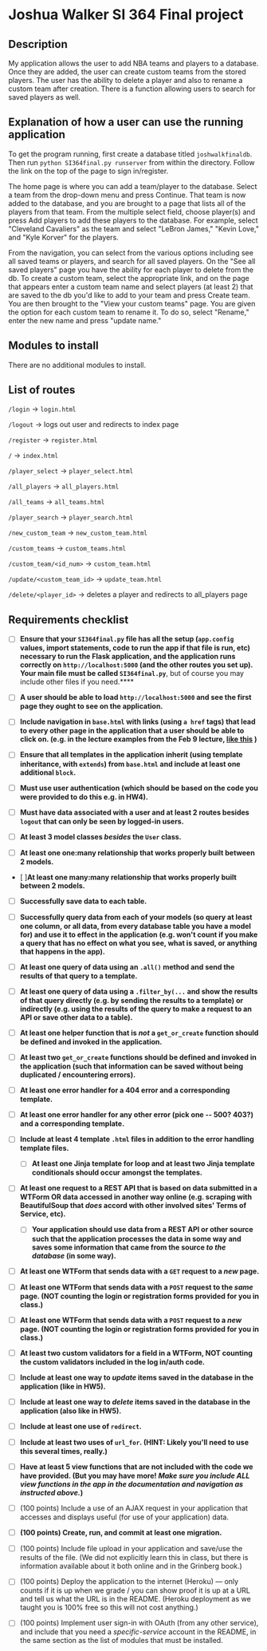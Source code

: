 # Joshua Walker SI 364 Final project

## Description
My application allows the user to add NBA teams and players to a database. Once they are added, the user can create custom teams from the stored players. The user has the ability to delete a player and also to rename a custom team after creation. There is a function allowing users to search for saved players as well.

## Explanation of how a user can use the running application
To get the program running, first create a database titled `joshwalkfinaldb`. Then run `python SI364final.py runserver` from within the directory. Follow the link on the top of the page to sign in/register.

The home page is where you can add a team/player to the database. Select a team from the drop-down menu and press Continue. That team is now added to the database, and you are brought to a page that lists all of the players from that team. From the multiple select field, choose player(s) and press Add players to add these players to the database. For example, select "Cleveland Cavaliers" as the team and select "LeBron James," "Kevin Love," and "Kyle Korver" for the players.

From the navigation, you can select from the various options including see all saved teams or players, and search for all saved players. On the "See all saved players" page you have the ability for each player to delete from the db. To create a custom team, select the appropriate link, and on the page that appears enter a custom team name and select players (at least 2) that are saved to the db you'd like to add to your team and press Create team. You are then brought to the "View your custom teams" page. You are given the option for each custom team to rename it. To do so, select "Rename," enter the new name and press "update name."

## Modules to install
There are no additional modules to install.

## List of routes
`/login` -> `login.html`

`/logout` -> logs out user and redirects to index page

`/register` -> `register.html`

`/` -> `index.html`

`/player_select` -> `player_select.html`

`/all_players` -> `all_players.html`

`/all_teams` -> `all_teams.html`

`/player_search` -> `player_search.html`

`/new_custom_team` -> `new_custom_team.html`

`/custom_teams` -> `custom_teams.html`

`/custom_team/<id_num>` -> `custom_team.html`

`/update/<custom_team_id>` -> `update_team.html`

`/delete/<player_id>` -> deletes a player and redirects to all_players page



## Requirements checklist
- [ ] **Ensure that your `SI364final.py` file has all the setup (`app.config` values, import statements, code to run the app if that file is run, etc) necessary to run the Flask application, and the application runs correctly on `http://localhost:5000` (and the other routes you set up). **Your main file must be called** `SI364final.py`**, but of course you may include other files if you need.****

- [ ] **A user should be able to load `http://localhost:5000` and see the first page they ought to see on the application.**

- [ ] **Include navigation in `base.html` with links (using `a href` tags) that lead to every other page in the application that a user should be able to click on. (e.g. in the lecture examples from the Feb 9 lecture, [like this](https://www.dropbox.com/s/hjcls4cfdkqwy84/Screenshot%202018-02-15%2013.26.32.png?dl=0) )**

- [ ] **Ensure that all templates in the application inherit (using template inheritance, with `extends`) from `base.html` and include at least one additional `block`.**

- [ ] **Must use user authentication (which should be based on the code you were provided to do this e.g. in HW4).**

- [ ] **Must have data associated with a user and at least 2 routes besides `logout` that can only be seen by logged-in users.**

- [ ] **At least 3 model classes *besides* the `User` class.**

- [ ] **At least one one:many relationship that works properly built between 2 models.**

- [  ]**At least one many:many relationship that works properly built between 2 models.**

- [ ] **Successfully save data to each table.**

- [ ] **Successfully query data from each of your models (so query at least one column, or all data, from every database table you have a model for) and use it to effect in the application (e.g. won't count if you make a query that has no effect on what you see, what is saved, or anything that happens in the app).**

- [ ] **At least one query of data using an `.all()` method and send the results of that query to a template.**

- [ ] **At least one query of data using a `.filter_by(...` and show the results of that query directly (e.g. by sending the results to a template) or indirectly (e.g. using the results of the query to make a request to an API or save other data to a table).**

- [ ] **At least one helper function that is *not* a `get_or_create` function should be defined and invoked in the application.**

- [ ] **At least two `get_or_create` functions should be defined and invoked in the application (such that information can be saved without being duplicated / encountering errors).**

- [ ] **At least one error handler for a 404 error and a corresponding template.**

- [ ] **At least one error handler for any other error (pick one -- 500? 403?) and a corresponding template.**

- [ ] **Include at least 4 template `.html` files in addition to the error handling template files.**

  - [ ] **At least one Jinja template for loop and at least two Jinja template conditionals should occur amongst the templates.**

- [ ] **At least one request to a REST API that is based on data submitted in a WTForm OR data accessed in another way online (e.g. scraping with BeautifulSoup that *does* accord with other involved sites' Terms of Service, etc).**

  - [ ] **Your application should use data from a REST API or other source such that the application processes the data in some way and saves some information that came from the source *to the database* (in some way).**

- [ ] **At least one WTForm that sends data with a `GET` request to a *new* page.**

- [ ] **At least one WTForm that sends data with a `POST` request to the *same* page. (NOT counting the login or registration forms provided for you in class.)**

- [ ] **At least one WTForm that sends data with a `POST` request to a *new* page. (NOT counting the login or registration forms provided for you in class.)**

- [ ] **At least two custom validators for a field in a WTForm, NOT counting the custom validators included in the log in/auth code.**

- [ ] **Include at least one way to *update* items saved in the database in the application (like in HW5).**

- [ ] **Include at least one way to *delete* items saved in the database in the application (also like in HW5).**

- [ ] **Include at least one use of `redirect`.**

- [ ] **Include at least two uses of `url_for`. (HINT: Likely you'll need to use this several times, really.)**

- [ ] **Have at least 5 view functions that are not included with the code we have provided. (But you may have more! *Make sure you include ALL view functions in the app in the documentation and navigation as instructed above.*)**

- [ ] (100 points) Include a use of an AJAX request in your application that accesses and displays useful (for use of your application) data.
- [ ]  **(100 points) Create, run, and commit at least one migration.**
- [ ] (100 points) Include file upload in your application and save/use the results of the file. (We did not explicitly learn this in class, but there is information available about it both online and in the Grinberg book.)
- [ ]  (100 points) Deploy the application to the internet (Heroku) — only counts if it is up when we grade / you can show proof it is up at a URL and tell us what the URL is in the README. (Heroku deployment as we taught you is 100% free so this will not cost anything.)
- [ ]  (100 points) Implement user sign-in with OAuth (from any other service), and include that you need a *specific-service* account in the README, in the same section as the list of modules that must be installed.
